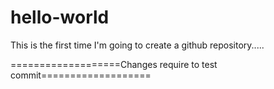 # hello-world
This is the first time I'm going to create a github repository.....

===================Changes require to test commit===================
